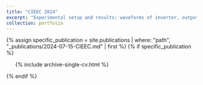 ```yaml
---
title: "CIEEC 2024"
excerpt: "Experimental setup and results: waveforms of inverter, output power and efficiency with frequencies variations<br/><img src='CIEEC_exp.png'>"
collection: portfolio
---
```


{% assign specific_publication = site.publications | where: "path", "_publications/2024-07-15-CIEEC.md" | first %}
{% if specific_publication %}
  <ul>
    {% include archive-single-cv.html %}
  </ul>
{% endif %}

